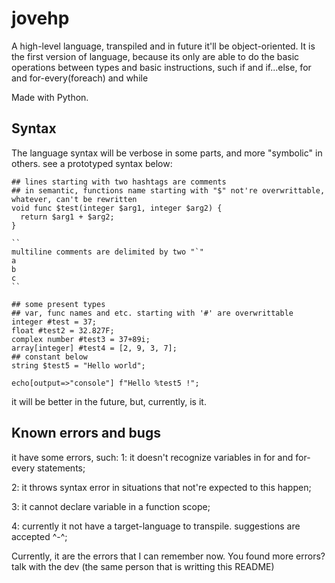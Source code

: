 # jovehp
A high-level language, transpiled and in future it'll be object-oriented. It is the first version of language, because its only are able to do the basic operations between types and basic instructions, such if and if...else, for and for-every(foreach) and while

Made with Python.


## Syntax

The language syntax will be verbose in some parts, and more "symbolic" in others. see a prototyped syntax below:

```
## lines starting with two hashtags are comments
## in semantic, functions name starting with "$" not're overwrittable, whatever, can't be rewritten
void func $test(integer $arg1, integer $arg2) {
  return $arg1 + $arg2;
}

``
multiline comments are delimited by two "`"
a
b
c
``

## some present types
## var, func names and etc. starting with '#' are overwrittable
integer #test = 37;
float #test2 = 32.827F;
complex number #test3 = 37+89i;
array[integer] #test4 = [2, 9, 3, 7];
## constant below
string $test5 = "Hello world";

echo[output=>"console"] f"Hello %test5 !";

```
it will be better in the future, but, currently, is it.


## Known errors and bugs

it have some errors, such:
  1: it doesn't recognize variables in for and for-every statements;

  2: it throws syntax error in situations that not're expected to this happen;

  3: it cannot declare variable in a function scope;

  4: currently it not have a target-language to transpile. suggestions are accepted ^-^;

  Currently, it are the errors that I can remember now. You found more errors? talk with the dev (the same person that is writting this README)
